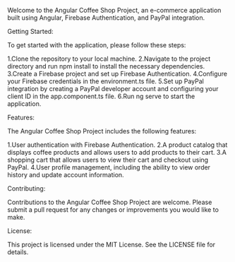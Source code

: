 Welcome to the Angular Coffee Shop Project, an e-commerce application built using Angular, Firebase Authentication, and PayPal integration.

Getting Started:

To get started with the application, please follow these steps:

1.Clone the repository to your local machine.
2.Navigate to the project directory and run npm install to install the necessary dependencies.
3.Create a Firebase project and set up Firebase Authentication.
4.Configure your Firebase credentials in the environment.ts file.
5.Set up PayPal integration by creating a PayPal developer account and configuring your client ID in the app.component.ts file.
6.Run ng serve to start the application.

Features:

The Angular Coffee Shop Project includes the following features:

1.User authentication with Firebase Authentication.
2.A product catalog that displays coffee products and allows users to add products to their cart.
3.A shopping cart that allows users to view their cart and checkout using PayPal.
4.User profile management, including the ability to view order history and update account information.

Contributing:

Contributions to the Angular Coffee Shop Project are welcome. Please submit a pull request for any changes or improvements you would like to make.

License:

This project is licensed under the MIT License. See the LICENSE file for details.
